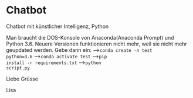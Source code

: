 # Chatbot
Chatbot mit künstlicher Intelligenz, Python

Man braucht die DOS-Konsole von Anaconda(Anaconda Prompt) und Python 3.6. Neuere Versionen funktionieren nicht mehr, weil sie nicht mehr geupdated werden.
Gebe dann ein:
 --><code>conda create -n test python=3.6</code>
 --><code>conda activate test</code>
 --><code>pip install -r requirements.txt</code>
 --><code>python script.py</code>
 
 Liebe Grüsse 
 
 Lisa
